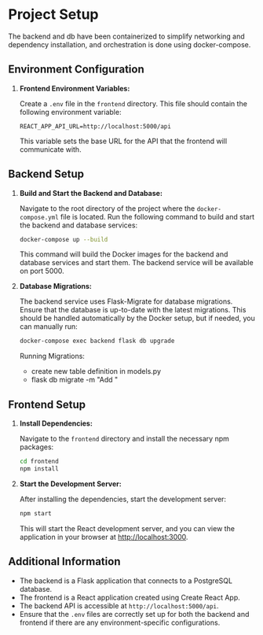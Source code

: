 # Project Setup

The backend and db have been containerized to simplify networking and dependency installation, and orchestration is done using docker-compose.

## Environment Configuration

1. **Frontend Environment Variables:**

   Create a `.env` file in the `frontend` directory. This file should contain the following environment variable:

   ```plaintext
   REACT_APP_API_URL=http://localhost:5000/api
   ```

   This variable sets the base URL for the API that the frontend will communicate with.

## Backend Setup

1. **Build and Start the Backend and Database:**

   Navigate to the root directory of the project where the `docker-compose.yml` file is located. Run the following command to build and start the backend and database services:

   ```bash
   docker-compose up --build
   ```

   This command will build the Docker images for the backend and database services and start them. The backend service will be available on port 5000.

2. **Database Migrations:**

   The backend service uses Flask-Migrate for database migrations. Ensure that the database is up-to-date with the latest migrations. This should be handled automatically by the Docker setup, but if needed, you can manually run:

   ```bash
   docker-compose exec backend flask db upgrade
   ```

   Running Migrations:
   - create new table definition in models.py
   - flask db migrate -m "Add <tablename>"

## Frontend Setup

1. **Install Dependencies:**

   Navigate to the `frontend` directory and install the necessary npm packages:

   ```bash
   cd frontend
   npm install
   ```

2. **Start the Development Server:**

   After installing the dependencies, start the development server:

   ```bash
   npm start
   ```

   This will start the React development server, and you can view the application in your browser at [http://localhost:3000](http://localhost:3000).

## Additional Information

- The backend is a Flask application that connects to a PostgreSQL database.
- The frontend is a React application created using Create React App.
- The backend API is accessible at `http://localhost:5000/api`.
- Ensure that the `.env` files are correctly set up for both the backend and frontend if there are any environment-specific configurations.


